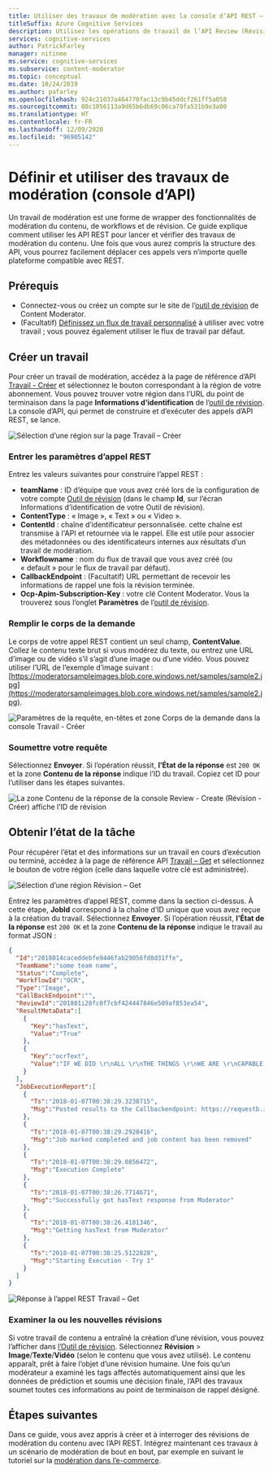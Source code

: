 ```yaml
---
title: Utiliser des travaux de modération avec la console d’API REST – Content Moderator
titleSuffix: Azure Cognitive Services
description: Utilisez les opérations de travail de l’API Review (Révision) pour initier des travaux de modération du contenu de bout en bout pour le contenu d’image ou de texte dans Azure Content Moderator.
services: cognitive-services
author: PatrickFarley
manager: nitinme
ms.service: cognitive-services
ms.subservice: content-moderator
ms.topic: conceptual
ms.date: 10/24/2019
ms.author: pafarley
ms.openlocfilehash: 924c21037a464770fac13c9b45ddcf261ff5a058
ms.sourcegitcommit: 80c1056113a9d65b6db69c06ca79fa531b9e3a00
ms.translationtype: HT
ms.contentlocale: fr-FR
ms.lasthandoff: 12/09/2020
ms.locfileid: "96905142"
---
```

# <a name="define-and-use-moderation-jobs-api-console"></a>Définir et utiliser des travaux de modération (console d’API)

Un travail de modération est une forme de wrapper des fonctionnalités de modération du contenu, de workflows et de révision. Ce guide explique comment utiliser les API REST pour lancer et vérifier des travaux de modération du contenu. Une fois que vous aurez compris la structure des API, vous pourrez facilement déplacer ces appels vers n’importe quelle plateforme compatible avec REST.

## <a name="prerequisites"></a>Prérequis

- Connectez-vous ou créez un compte sur le site de l’[outil de révision](https://contentmoderator.cognitive.microsoft.com/) de Content Moderator.
- (Facultatif) [Définissez un flux de travail personnalisé](./Review-Tool-User-Guide/Workflows.md) à utiliser avec votre travail ; vous pouvez également utiliser le flux de travail par défaut.

## <a name="create-a-job"></a>Créer un travail

Pour créer un travail de modération, accédez à la page de référence d’API [Travail - Créer](https://westus2.dev.cognitive.microsoft.com/docs/services/580519463f9b070e5c591178/operations/580519483f9b0709fc47f9c5) et sélectionnez le bouton correspondant à la région de votre abonnement. Vous pouvez trouver votre région dans l’URL du point de terminaison dans la page **Informations d’identification** de l’[outil de révision](https://contentmoderator.cognitive.microsoft.com/). La console d’API, qui permet de construire et d’exécuter des appels d’API REST, se lance.

![Sélection d’une région sur la page Travail – Créer](images/test-drive-job-1.png)

### <a name="enter-rest-call-parameters"></a>Entrer les paramètres d’appel REST

Entrez les valeurs suivantes pour construire l’appel REST :

- **teamName** : ID d’équipe que vous avez créé lors de la configuration de votre compte [Outil de révision](https://contentmoderator.cognitive.microsoft.com/) (dans le champ **Id**, sur l’écran Informations d’identification de votre Outil de révision).
- **ContentType** : « Image », « Text » ou « Video ».
- **ContentId** : chaîne d’identificateur personnalisée. cette chaîne est transmise à l'API et retournée via le rappel. Elle est utile pour associer des métadonnées ou des identificateurs internes aux résultats d’un travail de modération.
- **Workflowname** : nom du flux de travail que vous avez créé (ou « default » pour le flux de travail par défaut).
- **CallbackEndpoint** : (Facultatif) URL permettant de recevoir les informations de rappel une fois la révision terminée.
- **Ocp-Apim-Subscription-Key** : votre clé Content Moderator. Vous la trouverez sous l’onglet **Paramètres** de l’[outil de révision](https://contentmoderator.cognitive.microsoft.com).

### <a name="fill-in-the-request-body"></a>Remplir le corps de la demande

Le corps de votre appel REST contient un seul champ, **ContentValue**. Collez le contenu texte brut si vous modérez du texte, ou entrez une URL d’image ou de vidéo s’il s’agit d’une image ou d’une vidéo. Vous pouvez utiliser l’URL de l’exemple d’image suivant : [https://moderatorsampleimages.blob.core.windows.net/samples/sample2.jpg](https://moderatorsampleimages.blob.core.windows.net/samples/sample2.jpg).

![Paramètres de la requête, en-têtes et zone Corps de la demande dans la console Travail - Créer](images/job-api-console-inputs.PNG)

### <a name="submit-your-request"></a>Soumettre votre requête

Sélectionnez **Envoyer**. Si l’opération réussit, **l’État de la réponse** est `200 OK` et la zone **Contenu de la réponse** indique l’ID du travail. Copiez cet ID pour l’utiliser dans les étapes suivantes.

![La zone Contenu de la réponse de la console Review - Create (Révision - Créer) affiche l’ID de révision](images/test-drive-job-3.PNG)

## <a name="get-job-status"></a>Obtenir l’état de la tâche

Pour récupérer l’état et des informations sur un travail en cours d’exécution ou terminé, accédez à la page de référence API [Travail – Get](https://westus2.dev.cognitive.microsoft.com/docs/services/580519463f9b070e5c591178/operations/580519483f9b0709fc47f9c3) et sélectionnez le bouton de votre région (celle dans laquelle votre clé est administrée).

![Sélection d’une région Révision – Get](images/test-drive-region.png)

Entrez les paramètres d’appel REST, comme dans la section ci-dessus. À cette étape, **JobId** correspond à la chaîne d’ID unique que vous avez reçue à la création du travail. Sélectionnez **Envoyer**. Si l’opération réussit, **l’État de la réponse** est `200 OK` et la zone **Contenu de la réponse** indique le travail au format JSON :

```json
{  
  "Id":"2018014caceddebfe9446fab29056fd8d31ffe",
  "TeamName":"some team name",
  "Status":"Complete",
  "WorkflowId":"OCR",
  "Type":"Image",
  "CallBackEndpoint":"",
  "ReviewId":"201801i28fc0f7cbf424447846e509af853ea54",
  "ResultMetaData":[  
    {  
      "Key":"hasText",
      "Value":"True"
    },
    {  
      "Key":"ocrText",
      "Value":"IF WE DID \r\nALL \r\nTHE THINGS \r\nWE ARE \r\nCAPABLE \r\nOF DOING, \r\nWE WOULD \r\nLITERALLY \r\nASTOUND \r\nOURSELVE \r\n"
    }
  ],
  "JobExecutionReport":[  
    {  
      "Ts":"2018-01-07T00:38:29.3238715",
      "Msg":"Posted results to the Callbackendpoint: https://requestb.in/vxke1mvx"
    },
    {  
      "Ts":"2018-01-07T00:38:29.2928416",
      "Msg":"Job marked completed and job content has been removed"
    },
    {  
      "Ts":"2018-01-07T00:38:29.0856472",
      "Msg":"Execution Complete"
    },
    {  
      "Ts":"2018-01-07T00:38:26.7714671",
      "Msg":"Successfully got hasText response from Moderator"
    },
    {  
      "Ts":"2018-01-07T00:38:26.4181346",
      "Msg":"Getting hasText from Moderator"
    },
    {  
      "Ts":"2018-01-07T00:38:25.5122828",
      "Msg":"Starting Execution - Try 1"
    }
  ]
}
```

![Réponse à l’appel REST Travail – Get](images/test-drive-job-5.png)

### <a name="examine-the-new-reviews"></a>Examiner la ou les nouvelles révisions

Si votre travail de contenu a entraîné la création d’une révision, vous pouvez l’afficher dans [l’Outil de révision](https://contentmoderator.cognitive.microsoft.com). Sélectionnez **Révision** > **Image**/**Texte**/**Vidéo** (selon le contenu que vous avez utilisé). Le contenu apparaît, prêt à faire l’objet d’une révision humaine. Une fois qu’un modérateur a examiné les tags affectés automatiquement ainsi que les données de prédiction et soumis une décision finale, l’API des travaux soumet toutes ces informations au point de terminaison de rappel désigné.

## <a name="next-steps"></a>Étapes suivantes

Dans ce guide, vous avez appris à créer et à interroger des révisions de modération du contenu avec l’API REST. Intégrez maintenant ces travaux à un scénario de modération de bout en bout, par exemple en suivant le tutoriel sur la [modération dans l’e-commerce](./ecommerce-retail-catalog-moderation.md).